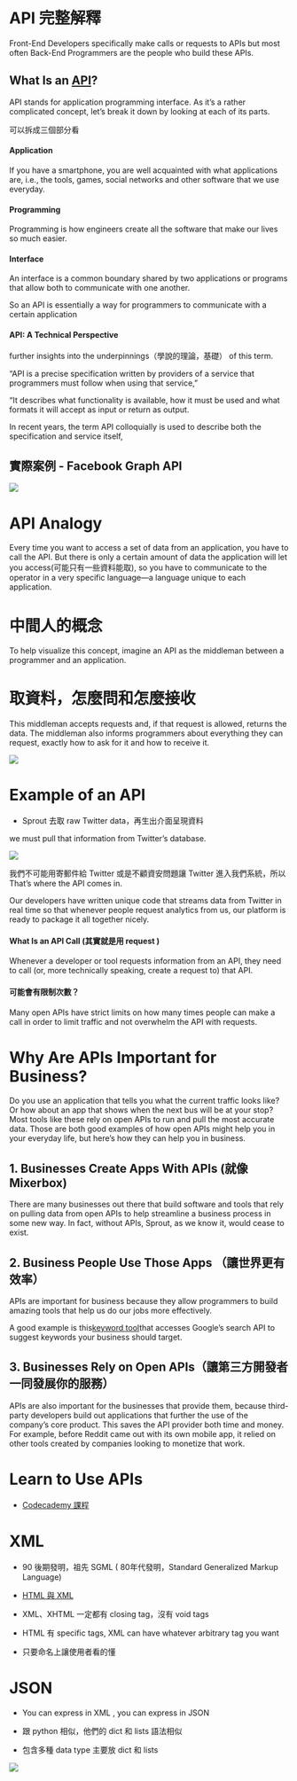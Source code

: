 # API 完整解釋

Front-End Developers specifically make calls or requests to APIs but most often Back-End Programmers are the people who build these APIs.


## What Is an [API](https://sproutsocial.com/insights/what-is-an-api/)?

API stands for application programming interface. As it’s a rather complicated concept, let’s break it down by looking at each of its parts.

可以拆成三個部分看

  


#### Application

If you have a smartphone, you are well acquainted with what applications are, i.e., the tools, games, social networks and other software that we use everyday.

  


#### Programming

Programming is how engineers create all the software that make our lives so much easier.

  


#### Interface

An interface is a common boundary shared by two applications or programs that allow both to communicate with one another.

So an API is essentially a way for programmers to communicate with a certain application

  


#### API: A Technical Perspective

further insights into the underpinnings（學說的理論，基礎） of this term.

  


“API is a precise specification written by providers of a service that programmers must follow when using that service,”

  


“It describes what functionality is available, how it must be used and what formats it will accept as input or return as output.



In recent years, the term API colloquially is used to describe both the specification and service itself,



## 實際案例 - Facebook Graph API

  


![](https://lh4.googleusercontent.com/TRxUmjX85vPGPb5zgO8mTjgWBMwxysMYUSpogdGqc0xR4EvZP-Wn4ND-iflN_arH_ciqIwi7DZM1W19YkGQD5Hcy1kMPw8FO1M8yXlIZ5RNfU3Bh5x8qC2udAyDyN60aJE1_KjLB)

  


# API Analogy

  


Every time you want to access a set of data from an application, you have to call the API. But there is only a certain amount of data the application will let you access\(可能只有一些資料能取\), so you have to communicate to the operator in a very specific language—a language unique to each application.

  


# 中間人的概念

To help visualize this concept, imagine an API as the middleman between a programmer and an application.

  


# 取資料，怎麼問和怎麼接收

This middleman accepts requests and, if that request is allowed, returns the data. The middleman also informs programmers about everything they can request, exactly how to ask for it and how to receive it.

![](https://lh3.googleusercontent.com/C7nDnxlZCUKpMtqXRnpc6ma-gq-ukAko3KRaLNsitVsH1DGF2zrYWFin5MinHG0IMtSFmYAh0vD1HuuShWm6XKj2Lu5w2jpNbDyx9acN9HmCB7Dct-5CkUTZnkeZWCYj6-wrKFN7)

  


# Example of an API

* Sprout 去取 raw Twitter data，再生出介面呈現資料

we must pull that information from Twitter’s database.

  


![](https://lh4.googleusercontent.com/feLF9stxdg_-PlOLXdc427KPZhtDvsk91R2HEKkoSpZHMfBB-LpbNNYsR-PBZuIDp3nC5mTGGAFqAwKJXghC7PQCL9HNNZyU6o0V_tCH95GGrhRc-4sOVu2yjdl3sTpovQKEpZ6C)

  


我們不可能用寄郵件給 Twitter 或是不顧資安問題讓 Twitter 進入我們系統，所以That’s where the API comes in.

  


Our developers have written unique code that streams data from Twitter in real time so that whenever people request analytics from us, our platform is ready to package it all together nicely.

  


#### What Is an API Call \(其實就是用 request \)

Whenever a developer or tool requests information from an API, they need to call \(or, more technically speaking, create a request to\) that API.

  


#### 可能會有限制次數？

Many open APIs have strict limits on how many times people can make a call in order to limit traffic and not overwhelm the API with requests.

  


# Why Are APIs Important for Business?

  


Do you use an application that tells you what the current traffic looks like? Or how about an app that shows when the next bus will be at your stop? Most tools like these rely on open APIs to run and pull the most accurate data. Those are both good examples of how open APIs might help you in your everyday life, but here’s how they can help you in business.

  


## 1. Businesses Create Apps With APIs \(就像 Mixerbox\)

There are many businesses out there that build software and tools that rely on pulling data from open APIs to help streamline a business process in some new way. In fact, without APIs, Sprout, as we know it, would cease to exist.

  


## 2. Business People Use Those Apps （讓世界更有效率）

APIs are important for business because they allow programmers to build amazing tools that help us do our jobs more effectively.

  


A good example is this[keyword tool](http://keywordtool.io/)that accesses Google’s search API to suggest keywords your business should target.

  


## 3. Businesses Rely on Open APIs（讓第三方開發者一同發展你的服務）

APIs are also important for the businesses that provide them, because third-party developers build out applications that further the use of the company’s core product. This saves the API provider both time and money. For example, before Reddit came out with its own mobile app, it relied on other tools created by companies looking to monetize that work.

  


# Learn to Use APIs

* [Codecademy 課程](https://www.codecademy.com/apis)

  
  

# XML

* 90 後期發明，祖先 SGML ( 80年代發明，Standard Generalized Markup Language\)

* [HTML 與 XML](https://www.eztrust.com.tw/html/faq/qa_show.aspx?id=122)

* XML、XHTML 一定都有 closing tag，沒有 void tags

* HTML 有 specific tags, XML can have whatever arbitrary tag you want
 * 只要命名上讓使用者看的懂


# JSON


* You can express in XML , you can express in JSON

* 跟 python 相似，他們的 dict 和 lists 語法相似

* 包含多種 data type 主要放 dict 和 lists


![](https://lh3.googleusercontent.com/Kf2YOdfYuAYe8A4l5dzd3BSYlMPpYSAopfAvBZrC02SDfzriWbQY4cGeYVRv_rLs5VQOs-iEDoqOlFUCPPRVCHOPSzefKsDuXdfWIdgSQ7HZ-GBLmiAhkG85cRRs6cTppAqWLW1W)



  
